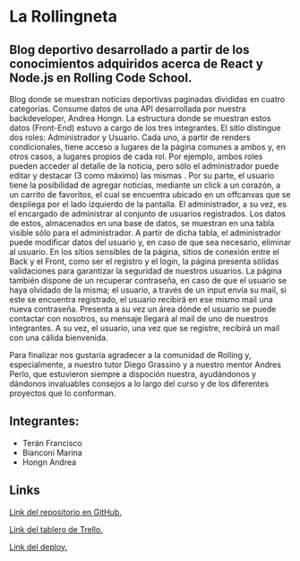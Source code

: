 # La Rollingneta

## Blog deportivo desarrollado a partir de los conocimientos adquiridos acerca de React y Node.js en Rolling Code School.

Blog donde se muestran noticias deportivas paginadas divididas en cuatro categorías. Consume datos de una API desarrollada por nuestra backdeveloper, Andrea Hongn. La estructura donde se muestran estos datos (Front-End) estuvo  a cargo de los tres integrantes. El sitio distingue dos roles: Administrador y Usuario. Cada uno, a partir de renders condicionales, tiene acceso a lugares de la página comunes a ambos y, en otros casos, a lugares propios de cada rol. Por ejemplo, ambos roles pueden acceder al detalle de la noticia, pero sólo el administrador puede editar y destacar (3 como máximo) las mismas . Por su parte, el usuario tiene la posibilidad de agregar noticias, mediante un click a un corazón, a un carrito de favoritos, el cual se encuentra ubicado en un offcanvas que se despliega por el lado izquierdo de la pantalla. El administrador, a su vez, es el encargado de administrar al conjunto de usuarios registrados. Los datos de estos, almacenados en una base de datos, se muestran en una tabla visible sólo para el administrador. A partir de dicha tabla, el administrador puede modificar datos del usuario y, en caso de que sea necesario, eliminar al usuario. En los sitios sensibles de la página, sitios de conexión entre el Back y el Front, como ser el registro y el login, la página presenta sólidas validaciones para garantizar la seguridad de nuestros usuarios. La página también dispone de un recuperar contraseña, en caso de que el usuario se haya olvidado de la misma; el usuario, a través de un input envía su mail, si este se encuentra registrado, el usuario recibirá en ese mismo mail una nueva contraseña. Presenta a su vez un área dónde el usuario se puede contactar con nosotros, su mensaje llegará al mail de uno de nuestros integrantes. A su vez, el usuario, una vez que se registre, recibirá un mail con una cálida bienvenida.

Para finalizar nos gustaría agradecer a la comunidad de Rolling y, especialmente, a nuestro tutor Diego Grassino y a nuestro mentor Andres Perlo, que estuvieron siempre a dispoción nuestra, ayudándonos y dándonos invaluables consejos a lo largo del curso y de los diferentes proyectos que lo conforman.

## Integrantes:
 
- Terán Francisco 
- Bianconi Marina
- Hongn Andrea


## Links

[Link del repositorio en GitHub.](https://github.com/teraclitos/proyecto-final-rolling-code-blog)

[Link del tablero de Trello.](https://trello.com/b/7nRn0Qdq/proyecto-final)

[Link del deploy.](https://proyecto-final-rolling-code-blog.vercel.app/)
